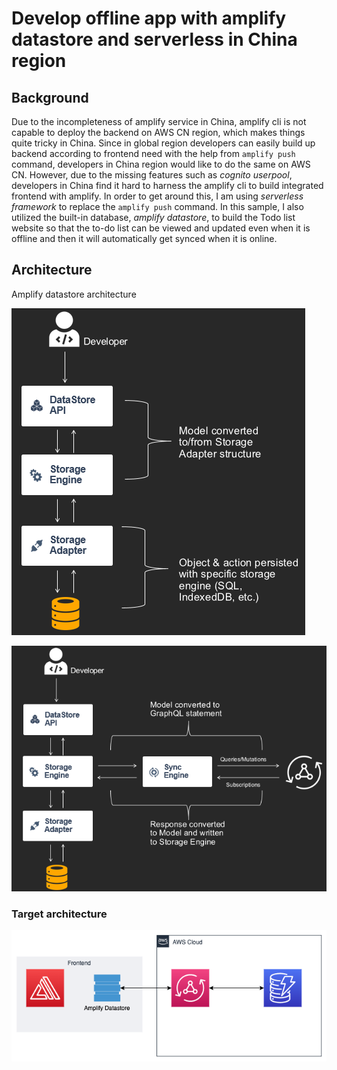 # Develop offline app with amplify datastore and serverless in China region

## Background

Due to the incompleteness of amplify service in China, amplify cli is not capable to deploy the backend on AWS CN region, which makes things quite tricky in China. Since in global region developers can easily build up backend according to frontend need with the help from `amplify push` command, developers in China region would like to do the same on AWS CN. However, due to the missing features such as *cognito userpool*, developers in China find it hard to harness the amplify cli to build integrated frontend with amplify. In order to get around this, I am using *serverless framework* to replace the `amplify push` command. In this sample, I also utilized the built-in database, *amplify datastore*, to build the Todo list website so that the to-do list can be viewed and updated even when it is offline and then it will automatically get synced when it is online.

## Architecture

Amplify datastore architecture

![amplify_datastore_arch](./assets/amplify-datastore-1.png)

![amplify_datastore_arch](./assets/amplify-datastore-2.png)

### Target architecture

![POC arch](./assets/amplify-datastore.png)